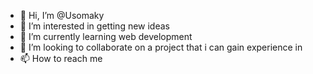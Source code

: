 - 👋 Hi, I’m @Usomaky
- 👀 I’m interested in getting new ideas
- 🌱 I’m currently learning web development
- 💞️ I’m looking to collaborate on a project that i can gain experience in
- 📫 How to reach me 

<!---
Usomaky/Usomaky is a ✨ special ✨ repository because its `README.md` (this file) appears on your GitHub profile.
You can click the Preview link to take a look at your changes.
--->
